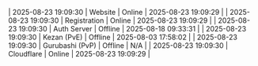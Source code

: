 | 2025-08-23 19:09:30 | Website | Online | 2025-08-23 19:09:29 |
| 2025-08-23 19:09:30 | Registration | Online | 2025-08-23 19:09:29 |
| 2025-08-23 19:09:30 | Auth Server | Offline | 2025-08-18 09:33:31 |
| 2025-08-23 19:09:30 | Kezan (PvE) | Offline | 2025-08-03 17:58:02 |
| 2025-08-23 19:09:30 | Gurubashi (PvP) | Offline | N/A |
| 2025-08-23 19:09:30 | Cloudflare | Online | 2025-08-23 19:09:29 |
